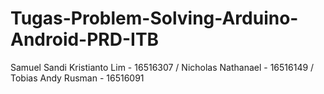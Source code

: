 # Tugas-Problem-Solving-Arduino-Android-PRD-ITB
Samuel Sandi Kristianto Lim - 16516307
 / Nicholas Nathanael - 16516149
 / Tobias Andy Rusman - 16516091
